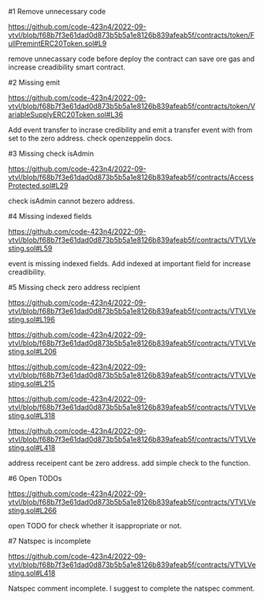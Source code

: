 #1 Remove unnecessary code

https://github.com/code-423n4/2022-09-vtvl/blob/f68b7f3e61dad0d873b5b5a1e8126b839afeab5f/contracts/token/FullPremintERC20Token.sol#L9

remove unnecassary code before deploy the contract can save ore gas and  increase creadibility smart contract.

#2 Missing emit

https://github.com/code-423n4/2022-09-vtvl/blob/f68b7f3e61dad0d873b5b5a1e8126b839afeab5f/contracts/token/VariableSupplyERC20Token.sol#L36

Add event transfer to incrase credibility  and emit a transfer event with from set to the zero address. check openzeppelin docs.

#3 Missing check isAdmin

https://github.com/code-423n4/2022-09-vtvl/blob/f68b7f3e61dad0d873b5b5a1e8126b839afeab5f/contracts/AccessProtected.sol#L29

check isAdmin cannot bezero address.

#4 Missing indexed fields

https://github.com/code-423n4/2022-09-vtvl/blob/f68b7f3e61dad0d873b5b5a1e8126b839afeab5f/contracts/VTVLVesting.sol#L59

event is missing indexed fields. Add indexed at important field for increase creadibility.

#5 Missing check zero address recipient

https://github.com/code-423n4/2022-09-vtvl/blob/f68b7f3e61dad0d873b5b5a1e8126b839afeab5f/contracts/VTVLVesting.sol#L196

https://github.com/code-423n4/2022-09-vtvl/blob/f68b7f3e61dad0d873b5b5a1e8126b839afeab5f/contracts/VTVLVesting.sol#L206

https://github.com/code-423n4/2022-09-vtvl/blob/f68b7f3e61dad0d873b5b5a1e8126b839afeab5f/contracts/VTVLVesting.sol#L215

https://github.com/code-423n4/2022-09-vtvl/blob/f68b7f3e61dad0d873b5b5a1e8126b839afeab5f/contracts/VTVLVesting.sol#L318

https://github.com/code-423n4/2022-09-vtvl/blob/f68b7f3e61dad0d873b5b5a1e8126b839afeab5f/contracts/VTVLVesting.sol#L418

address receipent cant be zero address. add simple check to the function.

#6 Open TODOs

https://github.com/code-423n4/2022-09-vtvl/blob/f68b7f3e61dad0d873b5b5a1e8126b839afeab5f/contracts/VTVLVesting.sol#L266

open TODO for check whether it isappropriate or not.

#7 Natspec is incomplete 

https://github.com/code-423n4/2022-09-vtvl/blob/f68b7f3e61dad0d873b5b5a1e8126b839afeab5f/contracts/VTVLVesting.sol#L418

Natspec comment incomplete. I suggest to complete the natspec comment.
